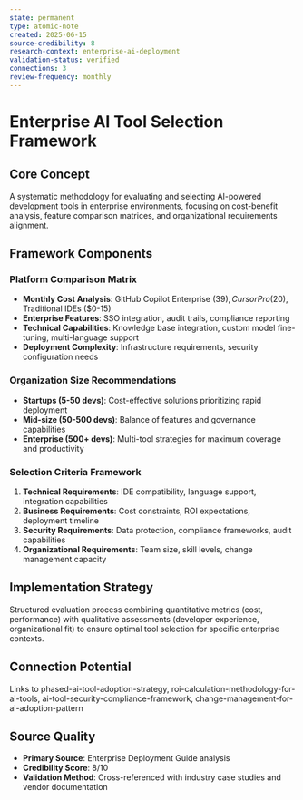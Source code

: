 ```yaml
---
state: permanent
type: atomic-note
created: 2025-06-15
source-credibility: 8
research-context: enterprise-ai-deployment
validation-status: verified
connections: 3
review-frequency: monthly
---
```


# Enterprise AI Tool Selection Framework

## Core Concept

A systematic methodology for evaluating and selecting AI-powered development tools in enterprise environments, focusing on cost-benefit analysis, feature comparison matrices, and organizational requirements alignment.

## Framework Components

### Platform Comparison Matrix
- **Monthly Cost Analysis**: GitHub Copilot Enterprise ($39), Cursor Pro ($20), Traditional IDEs ($0-15)
- **Enterprise Features**: SSO integration, audit trails, compliance reporting
- **Technical Capabilities**: Knowledge base integration, custom model fine-tuning, multi-language support
- **Deployment Complexity**: Infrastructure requirements, security configuration needs

### Organization Size Recommendations
- **Startups (5-50 devs)**: Cost-effective solutions prioritizing rapid deployment
- **Mid-size (50-500 devs)**: Balance of features and governance capabilities
- **Enterprise (500+ devs)**: Multi-tool strategies for maximum coverage and productivity

### Selection Criteria Framework
1. **Technical Requirements**: IDE compatibility, language support, integration capabilities
2. **Business Requirements**: Cost constraints, ROI expectations, deployment timeline
3. **Security Requirements**: Data protection, compliance frameworks, audit capabilities
4. **Organizational Requirements**: Team size, skill levels, change management capacity

## Implementation Strategy

Structured evaluation process combining quantitative metrics (cost, performance) with qualitative assessments (developer experience, organizational fit) to ensure optimal tool selection for specific enterprise contexts.

## Connection Potential

Links to phased-ai-tool-adoption-strategy, roi-calculation-methodology-for-ai-tools, ai-tool-security-compliance-framework, change-management-for-ai-adoption-pattern

## Source Quality
- **Primary Source**: Enterprise Deployment Guide analysis
- **Credibility Score**: 8/10  
- **Validation Method**: Cross-referenced with industry case studies and vendor documentation
